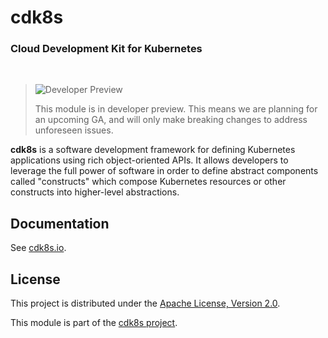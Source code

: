# cdk8s

### Cloud Development Kit for Kubernetes

<br>

> ![Developer Preview](https://img.shields.io/badge/developer--preview-informational.svg?style=for-the-badge)
>
> This module is in developer preview. This means we are planning for an upcoming GA, and will only make breaking changes to address unforeseen issues.

**cdk8s** is a software development framework for defining Kubernetes
applications using rich object-oriented APIs. It allows developers to leverage
the full power of software in order to define abstract components called
"constructs" which compose Kubernetes resources or other constructs into
higher-level abstractions.

## Documentation

See [cdk8s.io](https://cdk8s.io).

## License

This project is distributed under the [Apache License, Version 2.0](./LICENSE).

This module is part of the [cdk8s project](https://github.com/awslabs/cdk8s).
